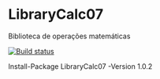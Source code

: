 # LibraryCalc07
Biblioteca de operações matemáticas

[![Build status](https://ci.appveyor.com/api/projects/status/6iouk0qbunrfl25b/branch/master?svg=true)](https://ci.appveyor.com/project/JaymeAlves/librarycalc07/branch/master)

Install-Package LibraryCalc07 -Version 1.0.2
